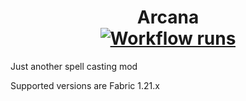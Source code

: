 <h1 align="center">Arcana<br>
    <a href="https://github.com/tmaster-terrarian/Arcana/actions?query=branch%3Amain"><img src="https://img.shields.io/github/actions/workflow/status/tmaster-terrarian/arcana/gradle.yml?branch=main&style=flat-square" alt="Workflow runs"></a>
</h1>

Just another spell casting mod

Supported versions are Fabric 1.21.x
